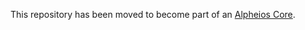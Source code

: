 This repository has been moved to become part of an [Alpheios Core](https://github.com/alpheios-project/alpheios-core/tree/master/packages/data-models).
